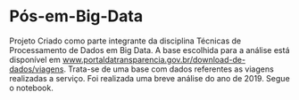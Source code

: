 # Pós-em-Big-Data
Projeto Criado como parte integrante da disciplina Técnicas de Processamento de Dados em Big Data.
A base escolhida para a análise está disponível em www.portaldatransparencia.gov.br/download-de-dados/viagens.
Trata-se de uma base com dados referentes as viagens realizadas a serviço. Foi realizada uma breve análise do ano de 2019. Segue o notebook.

